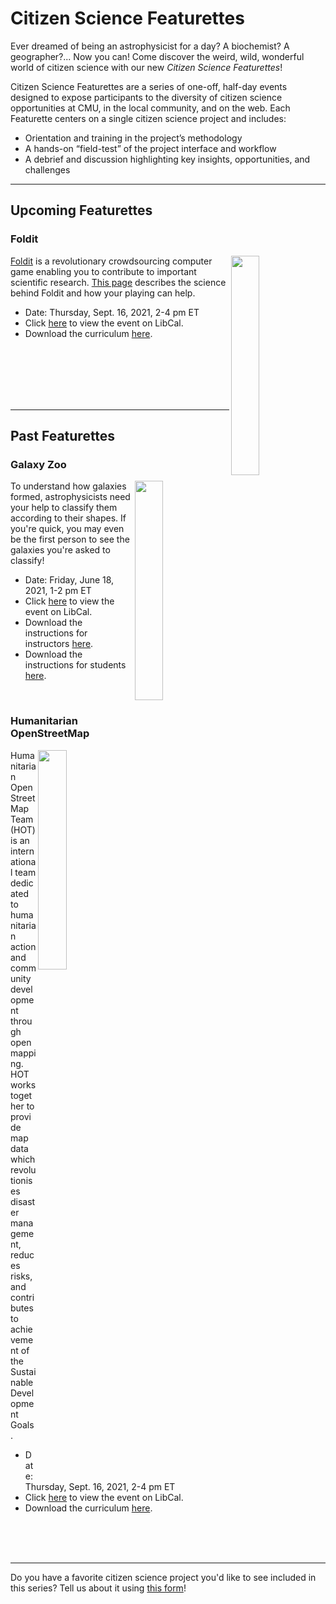 # Citizen Science Featurettes
Ever dreamed of being an astrophysicist for a day? A biochemist? A geographer?... Now you can! Come discover the weird, wild, wonderful world of citizen science with our new *Citizen Science Featurettes*! 

Citizen Science Featurettes are a series of one-off, half-day events designed to expose participants to the diversity of citizen science opportunities at CMU, in the local community, and on the web. Each Featurette centers on a single citizen science project and includes: 
- Orientation and training in the project’s methodology
- A hands-on “field-test” of the project interface and workflow
- A debrief and discussion highlighting key insights, opportunities, and challenges

***

## Upcoming Featurettes
### Foldit
<img align="right" width="30%" height="30%" src="https://user-images.githubusercontent.com/32546509/133670619-5b86e25d-f848-45d7-a753-589b74bef906.jpg"> [Foldit](https://fold.it/) is a revolutionary crowdsourcing computer game enabling you to contribute to important scientific research. [This page](https://fold.it/portal/info/science) describes the science behind Foldit and how your playing can help. 

- Date: Thursday, Sept. 16, 2021, 2-4 pm ET
- Click [here](https://cmu.libcal.com/event/8180507) to view the event on LibCal.
- Download the curriculum [here](https://cmu-lib.github.io/os-workshops/citizen-science-featurettes/Foldit.pdf).
<br/>
<br/>
<br/>
<br/>
<br/>

***

## Past Featurettes
### Galaxy Zoo
<img align="right" width="30%" height="30%" src="https://user-images.githubusercontent.com/32546509/133673083-f8839e17-7ec4-4b2b-9c9a-9876baa932fd.jpg"> To understand how galaxies formed, astrophysicists need your help to classify them according to their shapes. If you're quick, you may even be the first person to see the galaxies you're asked to classify!

- Date: Friday, June 18, 2021, 1-2 pm ET
- Click [here](https://cmu.libcal.com/calendar/workshops/citizen-science-featurettes-galaxy-zoo) to view the event on LibCal.
- Download the instructions for instructors [here](https://cmu-lib.github.io/os-workshops/citizen-science-featurettes/Galaxy%20Zoo%20101%20-%20Instructor%20Instructions.pdf).
- Download the instructions for students [here](https://cmu-lib.github.io/os-workshops/citizen-science-featurettes/Galaxy%20Zoo%20101%20-%20Student%20Instructions.pdf).
<br/>

### Humanitarian OpenStreetMap
<img align="right" width="30%" height="30%" src="https://user-images.githubusercontent.com/32546509/133670564-c8b37e8c-5616-43ac-9dbd-1def126a01a1.png">  Humanitarian OpenStreetMap Team (HOT) is an international team dedicated to humanitarian action and community development through open mapping. HOT works together to provide map data which revolutionises disaster management, reduces risks, and contributes to achievement of the Sustainable Development Goals. 

- Date: Thursday, Sept. 16, 2021, 2-4 pm ET
- Click [here](https://cmu.libcal.com/event/8179720) to view the event on LibCal.
- Download the curriculum [here](https://cmu-lib.github.io/os-workshops/citizen-science-featurettes/Humanitarian%20OpenStreetMap.pdf).
<br/>
<br/>
<br/>

***

Do you have a favorite citizen science project you'd like to see included in this series? Tell us about it using [this form](https://forms.gle/uhdqifJExUA5mKng7)!
